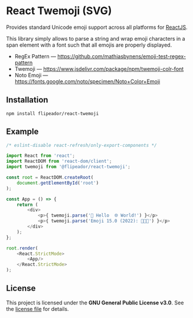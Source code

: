 # React Twemoji (SVG)

Provides standard Unicode emoji support across all platforms for [ReactJS][react].

This library simply allows to parse a string and wrap emoji characters in a span element with a font such that all emojis are properly displayed.

- RegEx Pattern — <https://github.com/mathiasbynens/emoji-test-regex-pattern>
- Twemoji — <https://www.jsdelivr.com/package/npm/twemoji-colr-font>
- Noto Emoji — <https://fonts.google.com/noto/specimen/Noto+Color+Emoji>

## Installation

```
npm install flipeador/react-twemoji
```

## Example

```js
/* eslint-disable react-refresh/only-export-components */

import React from 'react';
import ReactDOM from 'react-dom/client';
import twemoji from '@flipeador/react-twemoji';

const root = ReactDOM.createRoot(
    document.getElementById('root')
);

const App = () => {
    return (
        <div>
            <p>{ twemoji.parse('👋 Hello  🌐 World!') }</p>
            <p>{ twemoji.parse('Emoji 15.0 (2022): 🫸🫨🫷') }</p>
        </div>
    );
};

root.render(
    <React.StrictMode>
        <App/>
    </React.StrictMode>
);
```

## License

This project is licensed under the **GNU General Public License v3.0**. See the [license file](LICENSE) for details.

<!-- REFERENCE LINKS -->
[react]: https://react.dev
